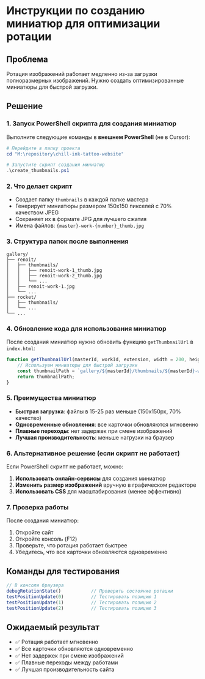 # Инструкции по созданию миниатюр для оптимизации ротации

## Проблема
Ротация изображений работает медленно из-за загрузки полноразмерных изображений. Нужно создать оптимизированные миниатюры для быстрой загрузки.

## Решение

### 1. Запуск PowerShell скрипта для создания миниатюр

Выполните следующие команды в **внешнем PowerShell** (не в Cursor):

```powershell
# Перейдите в папку проекта
cd "M:\repository\chill-ink-tattoo-website"

# Запустите скрипт создания миниатюр
.\create_thumbnails.ps1
```

### 2. Что делает скрипт

- Создает папку `thumbnails` в каждой папке мастера
- Генерирует миниатюры размером 150x150 пикселей с 70% качеством JPEG
- Сохраняет их в формате JPG для лучшего сжатия
- Имена файлов: `{master}-work-{number}_thumb.jpg`

### 3. Структура папок после выполнения

```
gallery/
├── renoit/
│   ├── thumbnails/
│   │   ├── renoit-work-1_thumb.jpg
│   │   ├── renoit-work-2_thumb.jpg
│   │   └── ...
│   ├── renoit-work-1.jpg
│   └── ...
├── rocket/
│   ├── thumbnails/
│   └── ...
└── ...
```

### 4. Обновление кода для использования миниатюр

После создания миниатюр нужно обновить функцию `getThumbnailUrl` в `index.html`:

```javascript
function getThumbnailUrl(masterId, workId, extension, width = 200, height = 200) {
    // Используем миниатюры для быстрой загрузки
    const thumbnailPath = `gallery/${masterId}/thumbnails/${masterId}-work-${workId}_thumb.jpg`;
    return thumbnailPath;
}
```

### 5. Преимущества миниатюр

- **Быстрая загрузка**: файлы в 15-25 раз меньше (150x150px, 70% качество)
- **Одновременные обновления**: все карточки обновляются мгновенно
- **Плавные переходы**: нет задержек при смене изображений
- **Лучшая производительность**: меньше нагрузки на браузер

### 6. Альтернативное решение (если скрипт не работает)

Если PowerShell скрипт не работает, можно:

1. **Использовать онлайн-сервисы** для создания миниатюр
2. **Изменить размер изображений** вручную в графическом редакторе
3. **Использовать CSS** для масштабирования (менее эффективно)

### 7. Проверка работы

После создания миниатюр:

1. Откройте сайт
2. Откройте консоль (F12)
3. Проверьте, что ротация работает быстрее
4. Убедитесь, что все карточки обновляются одновременно

## Команды для тестирования

```javascript
// В консоли браузера
debugRotationState()           // Проверить состояние ротации
testPositionUpdate(0)          // Тестировать позицию 1
testPositionUpdate(1)          // Тестировать позицию 2
testPositionUpdate(2)          // Тестировать позицию 3
```

## Ожидаемый результат

- ✅ Ротация работает мгновенно
- ✅ Все карточки обновляются одновременно
- ✅ Нет задержек при смене изображений
- ✅ Плавные переходы между работами
- ✅ Лучшая производительность сайта
